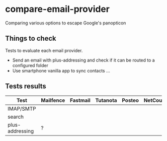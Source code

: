 # compare-email-provider
Comparing various options to escape Google's panopticon

## Things to check
Tests to evaluate each email provider.
- Send an email with plus-addressing and check if it can be routed to a configured folder
- Use smartphone vanilla app to sync contacts
...

## Tests results

| Test            | Mailfence | Fastmail | Tutanota | Posteo | NetCourrier | ProtonMail | Mailden |
| ---             | ---       | ---      | ---      | ---    | ---         | ---        | ---     |
| IMAP/SMTP       |
| search          |
| plus-addressing | ? |
